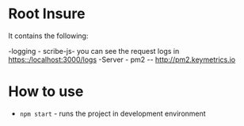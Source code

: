 

Root Insure
===============


It contains the following:

-logging - scribe-js- you can see the request logs in [https::/localhost:3000/logs](https::/localhost:3000/logs)
-Server  - pm2 -- http://pm2.keymetrics.io

# How to use

 - `npm start` - runs the project in development environment





